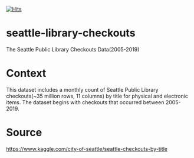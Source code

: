 [![Hits](https://hits.seeyoufarm.com/api/count/incr/badge.svg?url=https%3A%2F%2Fgithub.com%2Fatalaydenknalbant%2Fseattle-library-checkouts&count_bg=%2379C83D&title_bg=%23555555&icon=&icon_color=%23E7E7E7&title=hits&edge_flat=false)](https://hits.seeyoufarm.com)
# seattle-library-checkouts
The Seattle Public Library Checkouts Data(2005-2019)

# Context
This dataset includes a monthly count of Seattle Public Library checkouts(~35 million rows, 11 columns) by title for physical and electronic items. 
The dataset begins with checkouts that occurred between 2005-2019.

# Source
https://www.kaggle.com/city-of-seattle/seattle-checkouts-by-title
